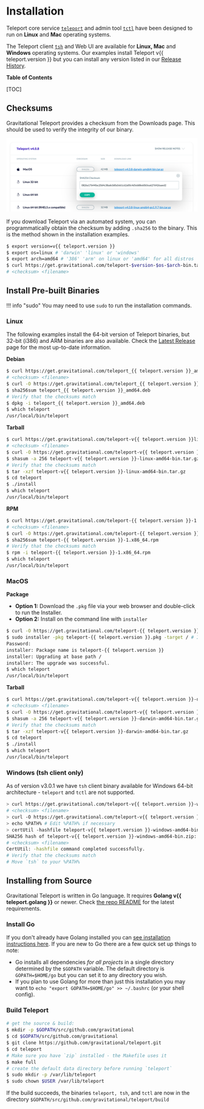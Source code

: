 # Installation

Teleport core service [`teleport`](cli-docs.md#teleport) and admin tool [`tctl`](cli-docs.md#tctl) have been designed to run on **Linux** and **Mac** operating systems. 

The Teleport client [`tsh`](cli-docs.md#tsh) and Web UI are available for **Linux, Mac**
and **Windows** operating systems. Our examples install Teleport v{{ teleport.version }} but you can 
install any version listed in our [Release History](https://gravitational.com/teleport/releases/).

**Table of Contents**

[TOC]

## Checksums

Gravitational Teleport provides a checksum from the Downloads page.  This should
be used to verify the integrity of our binary.

![Teleport Checksum](./img/teleport-sha.png)

If you download Teleport via an automated system, you can programmatically
obtain the checksum  by adding `.sha256` to the binary. This is the method shown
in the installation examples.

```bash
$ export version=v{{ teleport.version }}
$ export os=linux # 'darwin' 'linux' or 'windows'
$ export arch=amd64 # '386' 'arm' on linux or 'amd64' for all distros
$ curl https://get.gravitational.com/teleport-$version-$os-$arch-bin.tar.gz.sha256
# <checksum> <filename>
```

## Install Pre-built Binaries

!!! info "sudo"
    You may need to use `sudo` to run the installation commands.

### Linux

The following examples install the 64-bit version of Teleport binaries, but
32-bit (i386) and ARM binaries are also available. Check the [Latest
Release](https://gravitational.com/teleport/download/) page for the most
up-to-date information.

**Debian**
```bash
$ curl https://get.gravitational.com/teleport_{{ teleport.version }}_amd64.deb.sha256
# <checksum> <filename>
$ curl -O https://get.gravitational.com/teleport_{{ teleport.version }}_amd64.deb
$ sha256sum teleport_{{ teleport.version }}_amd64.deb
# Verify that the checksums match
$ dpkg -i teleport_{{ teleport.version }}_amd64.deb
$ which teleport
/usr/local/bin/teleport
```

**Tarball**
```bash
$ curl https://get.gravitational.com/teleport-v{{ teleport.version }}linux-amd64-bin.tar.gz.sha256
# <checksum> <filename>
$ curl -O https://get.gravitational.com/teleport-v{{ teleport.version }}-linux-amd64-bin.tar.gz
$ shasum -a 256 teleport-v{{ teleport.version }}-linux-amd64-bin.tar.gz
# Verify that the checksums match
$ tar -xzf teleport-v{{ teleport.version }}-linux-amd64-bin.tar.gz
$ cd teleport
$ ./install
$ which teleport
/usr/local/bin/teleport
```

**RPM**
```bash
$ curl https://get.gravitational.com/teleport-{{ teleport.version }}-1.x86_64.rpm.sha256
# <checksum> <filename>
$ curl -O https://get.gravitational.com/teleport-{{ teleport.version }}-1.x86_64.rpm
$ sha256sum teleport-{{ teleport.version }}-1.x86_64.rpm
# Verify that the checksums match
$ rpm -i teleport-{{ teleport.version }}-1.x86_64.rpm
$ which teleport
/usr/local/bin/teleport
```

### MacOS

**Package**

* **Option 1:** Download the `.pkg` file via your web browser and double-click
  to run the Installer.
* **Option 2:** Install on the command line with `installer`
```bash
$ curl -O https://get.gravitational.com/teleport-{{ teleport.version }}.pkg
$ sudo installer -pkg teleport-{{ teleport.version }}.pkg -target / # Installs on Macintosh HD
Password:
installer: Package name is teleport-{{ teleport.version }}
installer: Upgrading at base path /
installer: The upgrade was successful.
$ which teleport
/usr/local/bin/teleport
```

**Tarball**
```bash
$ curl https://get.gravitational.com/teleport-v{{ teleport.version }}-darwin-amd64-bin.tar.gz.sha256
# <checksum> <filename>
$ curl -O https://get.gravitational.com/teleport-v{{ teleport.version }}-darwin-amd64-bin.tar.gz
$ shasum -a 256 teleport-v{{ teleport.version }}-darwin-amd64-bin.tar.gz
# Verify that the checksums match
$ tar -xzf teleport-v{{ teleport.version }}-darwin-amd64-bin.tar.gz
$ cd teleport
$ ./install
$ which teleport
/usr/local/bin/teleport
```

### Windows (tsh client only)

As of version v3.0.1 we have `tsh` client binary available for Windows 64-bit
architecture - `teleport` and `tctl` are not supported.

```bash
> curl https://get.gravitational.com/teleport-v{{ teleport.version }}-windows-amd64-bin.zip.sha256
# <checksum> <filename>
> curl -O https://get.gravitational.com/teleport-v{{ teleport.version }}-windows-amd64-bin.zip
> echo %PATH% # Edit %PATH% if necessary
> certUtil -hashfile teleport-v{{ teleport.version }}-windows-amd64-bin.zip SHA256
SHA256 hash of teleport-v{{ teleport.version }}-windows-amd64-bin.zip:
# <checksum> <filename>
CertUtil: -hashfile command completed successfully.
# Verify that the checksums match
# Move `tsh` to your %PATH%
```

## Installing from Source

Gravitational Teleport is written in Go language. It requires **Golang v{{ teleport.golang }}**
or newer. Check [the repo
README](https://github.com/gravitational/teleport#building-teleport) for the
latest requirements.

### Install Go

If you don't already have Golang installed you can [see installation
instructions here](https://golang.org/doc/install). If you are new to Go there
are a few quick set up things to note:

- Go installs all dependencies _for all projects_ in a single directory
  determined by the `$GOPATH` variable. The default directory is
  `GOPATH=$HOME/go` but you can set it to any directory you wish.
- If you plan to use Golang for more than just this installation you may want to
  `echo "export GOPATH=$HOME/go" >> ~/.bashrc` (or your shell config).

### Build Teleport

```bash
# get the source & build:
$ mkdir -p $GOPATH/src/github.com/gravitational
$ cd $GOPATH/src/github.com/gravitational
$ git clone https://github.com/gravitational/teleport.git
$ cd teleport
# Make sure you have `zip` installed - the Makefile uses it
$ make full
# create the default data directory before running `teleport`
$ sudo mkdir -p /var/lib/teleport
$ sudo chown $USER /var/lib/teleport
```

If the build succeeds, the binaries `teleport, tsh`, and `tctl` are now in the
directory `$GOPATH/src/github.com/gravitational/teleport/build`

<!--Notes on what to do if the build does not succeed, troubleshooting-->